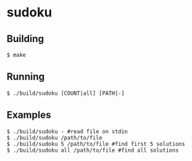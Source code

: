 sudoku
======

Building
--------
	$ make

Running
-------
	$ ./build/sudoku [COUNT|all] [PATH|-]

Examples
--------
	$ ./build/sudoku - #read file on stdin
	$ ./build/sudoku /path/to/file
	$ ./build/sudoku 5 /path/to/file #find first 5 solutions
	$ ./build/sudoku all /path/to/file #find all solutions
